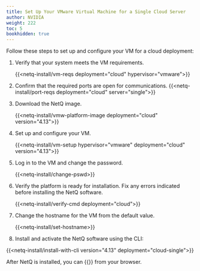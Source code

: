 ```yaml
---
title: Set Up Your VMware Virtual Machine for a Single Cloud Server
author: NVIDIA
weight: 222
toc: 5
bookhidden: true
---
```

Follow these steps to set up and configure your VM for a cloud deployment:

1. Verify that your system meets the VM requirements.

    {{<netq-install/vm-reqs deployment="cloud" hypervisor="vmware">}}

2. Confirm that the required ports are open for communications. {{<netq-install/port-reqs deployment="cloud" server="single">}}

3. Download the NetQ image.

    {{<netq-install/vmw-platform-image deployment="cloud" version="4.13">}}

4. Set up and configure your VM.

    {{<netq-install/vm-setup hypervisor="vmware" deployment="cloud" version="4.13">}}

5. Log in to the VM and change the password.

    {{<netq-install/change-pswd>}}

6. Verify the platform is ready for installation. Fix any errors indicated before installing the NetQ software.

    {{<netq-install/verify-cmd deployment="cloud">}}

7. Change the hostname for the VM from the default value.

    {{<netq-install/set-hostname>}}

8. Install and activate the NetQ software using the CLI:

{{<netq-install/install-with-cli version="4.13" deployment="cloud-single">}}

After NetQ is installed, you can {{<link title="Access the NetQ UI" text="log in to NetQ">}} from your browser.